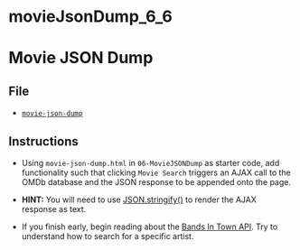 # movieJsonDump_6_6
# Movie JSON Dump

## File

* [`movie-json-dump`](Unsolved/movie-json-dump.html)

## Instructions

* Using `movie-json-dump.html` in `06-MovieJSONDump` as starter code, add functionality such that clicking `Movie Search` triggers an AJAX call to the OMDb database and the JSON response to be appended onto the page.

* **HINT:** You will need to use [JSON.stringify()](https://developer.mozilla.org/en-US/docs/Web/JavaScript/Reference/Global_Objects/JSON/stringify) to render the AJAX response as text. 

* If you finish early, begin reading about the [Bands In Town API](https://app.swaggerhub.com/apis/Bandsintown/PublicAPI/3.0.0). Try to understand how to search for a specific artist.
